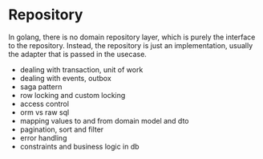 # Repository

In golang, there is no domain repository layer, which is purely the interface to the repository. Instead, the repository is just an implementation, usually the adapter that is passed in the usecase.

- dealing with transaction, unit of work
- dealing with events, outbox
- saga pattern
- row locking and custom locking
- access control
- orm vs raw sql
- mapping values to and from domain model and dto
- pagination, sort and filter
- error handling
- constraints and business logic in db
